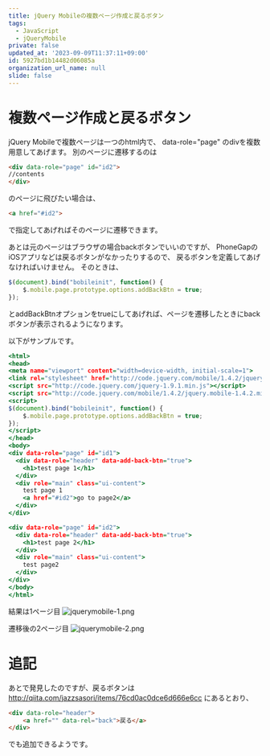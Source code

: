 ```yaml
---
title: jQuery Mobileの複数ページ作成と戻るボタン
tags:
  - JavaScript
  - jQueryMobile
private: false
updated_at: '2023-09-09T11:37:11+09:00'
id: 5927bd1b14482d06085a
organization_url_name: null
slide: false
---
```

# 複数ページ作成と戻るボタン

jQuery Mobileで複数ページは一つのhtml内で、
data-role="page" のdivを複数用意してあげます。
別のページに遷移するのは 

```html
<div data-role="page" id="id2">
//contents
</div>
```

のページに飛びたい場合は、

```html
<a href="#id2">
```

で指定してあげればそのページに遷移できます。

あとは元のページはブラウザの場合backボタンでいいのですが、
PhoneGapのiOSアプリなどは戻るボタンがなかったりするので、
戻るボタンを定義してあげなければいけません。
そのときは、

```js
$(document).bind("bobileinit", function() {
    $.mobile.page.prototype.options.addBackBtn = true;
});
```

とaddBackBtnオプションをtrueにしてあげれば、ページを遷移したときにbackボタンが表示されるようになります。

以下がサンプルです。

```hello.html
<html>
<head>
<meta name="viewport" content="width=device-width, initial-scale=1">
<link rel="stylesheet" href="http://code.jquery.com/mobile/1.4.2/jquery.mobile-1.4.2.min.css" />
<script src="http://code.jquery.com/jquery-1.9.1.min.js"></script>
<script src="http://code.jquery.com/mobile/1.4.2/jquery.mobile-1.4.2.min.js"></script>
<script>
$(document).bind("bobileinit", function() {
    $.mobile.page.prototype.options.addBackBtn = true;
});
</script>
</head>
<body>
<div data-role="page" id="id1">
  <div data-role="header" data-add-back-btn="true">
    <h1>test page 1</h1>
  </div>
  <div role="main" class="ui-content">
    test page 1
    <a href="#id2">go to page2</a>
  </div>
</div>

<div data-role="page" id="id2">
  <div data-role="header" data-add-back-btn="true">
    <h1>test page 2</h1>
  </div>
  <div role="main" class="ui-content">
    test page2
  </div>
</div>
</body>
</html>
```

結果は1ページ目
![jquerymobile-1.png](https://qiita-image-store.s3.amazonaws.com/0/4044/9476a89c-a095-0dbc-ae01-09d84971712f.png "jquerymobile-1.png")

遷移後の2ページ目
![jquerymobile-2.png](https://qiita-image-store.s3.amazonaws.com/0/4044/18ec09f3-8e22-737d-422c-4ba5328efe1c.png "jquerymobile-2.png")

# 追記
あとで発見したのですが、戻るボタンは
http://qiita.com/jazzsasori/items/76cd0ac0dce6d666e6cc
にあるとおり、

```html
<div data-role="header"> 
    <a href="" data-rel="back">戻る</a>
</div>
```

でも追加できるようです。

